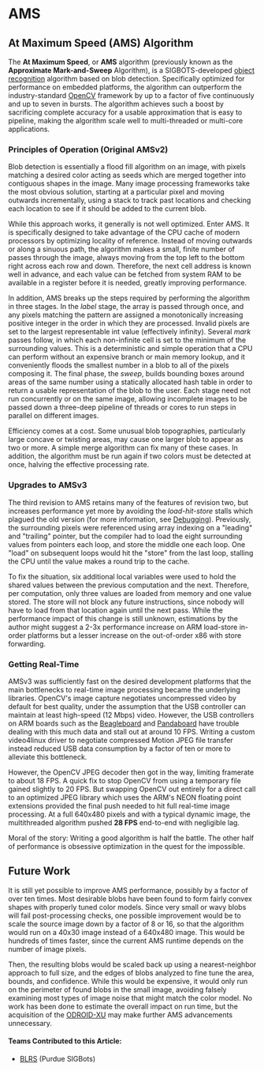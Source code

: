 # AMS

## At Maximum Speed (AMS) Algorithm

The **At Maximum Speed**, or **AMS** algorithm (previously known as the **Approximate Mark-and-Sweep** Algorithm), is a SIGBOTS-developed [object recognition](https://github.com/purduesigbots/BLRS-Wiki/tree/3aeb8702c5b3a6c01813fc864764d2c87eb47766/w/object\_recognition/README.md) algorithm based on blob detection. Specifically optimized for performance on embedded platforms, the algorithm can outperform the industry-standard [OpenCV](https://github.com/purduesigbots/BLRS-Wiki/tree/3aeb8702c5b3a6c01813fc864764d2c87eb47766/w/opencv/README.md) framework by up to a factor of five continuously and up to seven in bursts. The algorithm achieves such a boost by sacrificing complete accuracy for a usable approximation that is easy to pipeline, making the algorithm scale well to multi-threaded or multi-core applications.

### Principles of Operation (Original AMSv2)

Blob detection is essentially a flood fill algorithm on an image, with pixels matching a desired color acting as seeds which are merged together into contiguous shapes in the image. Many image processing frameworks take the most obvious solution, starting at a particular pixel and moving outwards incrementally, using a stack to track past locations and checking each location to see if it should be added to the current blob.

While this approach works, it generally is not well optimized. Enter AMS. It is specifically designed to take advantage of the CPU cache of modern processors by optimizing locality of reference. Instead of moving outwards or along a sinuous path, the algorithm makes a small, finite number of passes through the image, always moving from the top left to the bottom right across each row and down. Therefore, the next cell address is known well in advance, and each value can be fetched from system RAM to be available in a register before it is needed, greatly improving performance.

In addition, AMS breaks up the steps required by performing the algorithm in three stages. In the _label_ stage, the array is passed through once, and any pixels matching the pattern are assigned a monotonically increasing positive integer in the order in which they are processed. Invalid pixels are set to the largest representable int value (effectively infinity). Several _mark_ passes follow, in which each non-infinite cell is set to the minimum of the surrounding values. This is a deterministic and simple operation that a CPU can perform without an expensive branch or main memory lookup, and it conveniently floods the smallest number in a blob to all of the pixels composing it. The final phase, the _sweep_, builds bounding boxes around areas of the same number using a statically allocated hash table in order to return a usable representation of the blob to the user. Each stage need not run concurrently or on the same image, allowing incomplete images to be passed down a three-deep pipeline of threads or cores to run steps in parallel on different images.

Efficiency comes at a cost. Some unusual blob topographies, particularly large concave or twisting areas, may cause one larger blob to appear as two or more. A simple merge algorithm can fix many of these cases. In addition, the algorithm must be run again if two colors must be detected at once, halving the effective processing rate.

### Upgrades to AMSv3

The third revision to AMS retains many of the features of revision two, but increases performance yet more by avoiding the _load-hit-store_ stalls which plagued the old version (for more information, see [Debugging](../general/debugging.md)). Previously, the surrounding pixels were referenced using array indexing on a "leading" and "trailing" pointer, but the compiler had to load the eight surrounding values from pointers each loop, and store the middle one each loop. One "load" on subsequent loops would hit the "store" from the last loop, stalling the CPU until the value makes a round trip to the cache.

To fix the situation, six additional local variables were used to hold the shared values between the previous computation and the next. Therefore, per computation, only three values are loaded from memory and one value stored. The store will not block any future instructions, since nobody will have to load from that location again until the next pass. While the performance impact of this change is still unknown, estimations by the author might suggest a 2-3x performance increase on ARM load-store in-order platforms but a lesser increase on the out-of-order x86 with store forwarding.

### Getting Real-Time

AMSv3 was sufficiently fast on the desired development platforms that the main bottlenecks to real-time image processing became the underlying libraries. OpenCV's image capture negotiates uncompressed video by default for best quality, under the assumption that the USB controller can maintain at least high-speed (12 Mbps) video. However, the USB controllers on ARM boards such as the [Beagleboard](../../electronics/general/external-boards/beagleboard.md) and [Pandaboard](../../electronics/general/external-boards/pandaboard.md) have trouble dealing with this much data and stall out at around 10 FPS. Writing a custom video4linux driver to negotiate compressed Motion JPEG file transfer instead reduced USB data consumption by a factor of ten or more to alleviate this bottleneck.

However, the OpenCV JPEG decoder then got in the way, limiting framerate to about 18 FPS. A quick fix to stop OpenCV from using a temporary file gained slightly to 20 FPS. But swapping OpenCV out entirely for a direct call to an optimized JPEG library which uses the ARM's NEON floating point extensions provided the final push needed to hit full real-time image processing. At a full 640x480 pixels and with a typical dynamic image, the multithreaded algorithm pushed **28 FPS** end-to-end with negligible lag.

Moral of the story: Writing a good algorithm is half the battle. The other half of performance is obsessive optimization in the quest for the impossible.

## Future Work

It is still yet possible to improve AMS performance, possibly by a factor of over ten times. Most desirable blobs have been found to form fairly convex shapes with properly tuned color models. Since very small or wavy blobs will fail post-processing checks, one possible improvement would be to scale the source image down by a factor of 8 or 16, so that the algorithm would run on a 40x30 image instead of a 640x480 image. This would be hundreds of times faster, since the current AMS runtime depends on the number of image pixels.

Then, the resulting blobs would be scaled back up using a nearest-neighbor approach to full size, and the edges of blobs analyzed to fine tune the area, bounds, and confidence. While this would be expensive, it would only run on the perimeter of found blobs in the small image, avoiding falsely examining most types of image noise that might match the color model. No work has been done to estimate the overall impact on run time, but the acquisition of the [ODROID-XU](../../electronics/general/external-boards/odroid-xu.md) may make further AMS advancements unnecessary.

#### Teams Contributed to this Article:

* [BLRS](https://purduesigbots.com/) (Purdue SIGBots)
